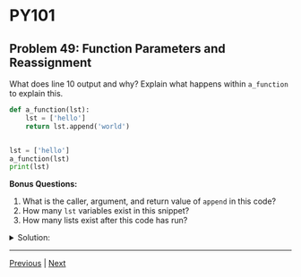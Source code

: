 # PY101
## Problem 49: Function Parameters and Reassignment

What does line 10 output and why? Explain what happens within `a_function` to explain this.

```python
def a_function(lst):
    lst = ['hello']
    return lst.append('world')


lst = ['hello']
a_function(lst)
print(lst)
```

**Bonus Questions:**
1. What is the caller, argument, and return value of `append` in this code?
2. How many `lst` variables exist in this snippet?
3. How many lists exist after this code has run?

<details>
<summary>Solution:</summary>

Line 10 outputs: `['hello']`

**Explanation:**

When `a_function(lst)` is called, the parameter `lst` initially points to the same list as the outer `lst` variable. However, on line 3, `lst = ['hello']` reassigns the parameter to point to a **new** list. This reassignment doesn't affect the original list that the outer `lst` variable points to.

The `append` operation happens on the new list (which becomes `['hello', 'world']`), but this new list is never assigned to anything, and the function returns `None` (the return value of `append`). The original list remains unchanged.

**Bonus Answers:**

**Bonus 1**: 
- Caller: The new list `['hello']` created inside the function
- Argument: `'world'`
- Return value: `None`

**Bonus 2**: Two `lst` variables exist: one in the global scope and one as a parameter in the function's local scope.

**Bonus 3**: Two lists exist after the code has run:
- `['hello']` (the original list in global scope)
- `['hello', 'world']` (the list created in the function, though it's not referenced and may be garbage collected)

</details>

---

[Previous](48.md) | [Next](50.md)

